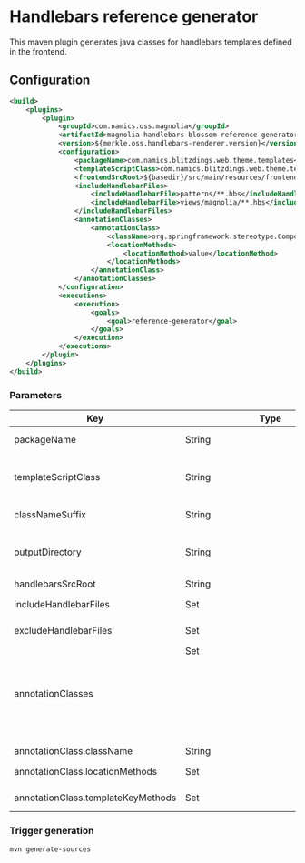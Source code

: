 # Handlebars reference generator
This maven plugin generates java classes for handlebars templates defined in the frontend.

## Configuration 
```xml
<build>
	<plugins>
		<plugin>
			<groupId>com.namics.oss.magnolia</groupId>
			<artifactId>magnolia-handlebars-blossom-reference-generator</artifactId>
			<version>${merkle.oss.handlebars-renderer.version}</version>
			<configuration>
				<packageName>com.namics.blitzdings.web.theme.templates</packageName>
				<templateScriptClass>com.namics.blitzdings.web.theme.templates.HandlebarsTemplateScript</templateScriptClass>
				<frontendSrcRoot>${basedir}/src/main/resources/frontend/src</frontendSrcRoot>
				<includeHandlebarFiles>
					<includeHandlebarFile>patterns/**.hbs</includeHandlebarFile>
					<includeHandlebarFile>views/magnolia/**.hbs</includeHandlebarFile>
				</includeHandlebarFiles>
				<annotationClasses>
					<annotationClass>
						<className>org.springframework.stereotype.Component</className>
						<locationMethods>
							<locationMethod>value</locationMethod>
						</locationMethods>
					</annotationClass>
				</annotationClasses>
			</configuration>
			<executions>
				<execution>
					<goals>
						<goal>reference-generator</goal>
					</goals>
				</execution>
			</executions>
		</plugin>
	</plugins>
</build>
```

### Parameters

| Key                                | Type         | Mandatory | Description                                                                                                                                           
|------------------------------------|--------------|-----------|-------------------------------------------------------------------------------------------------------------------------------------------------------
| packageName                        | String       | x         | package name of the generated classes                                                                                                                 
| templateScriptClass                | String       | x         | fully qualified name of the template script class. The class constructor must have 2 parameters: String location, String templateKey.                 
| classNameSuffix                    | String       |           | suffix of the generated classes. Defaults to HbsTemplate                                                                                              
| outputDirectory                    | String       | 		    | output directory for generated classes. Defaults to ${project.build.directory}/generated-sources                                                      
| handlebarsSrcRoot                  | String       | x         | root directory of frontend hbs files                                                                                                                  
| includeHandlebarFiles              | Set<String>	| x		    | [glob](https://docs.oracle.com/javase/tutorial/essential/io/fileOps.html#glob) pattern definition for handlebar files to generate classes for         
| excludeHandlebarFiles              | Set<String>  | x	        | [glob](https://docs.oracle.com/javase/tutorial/essential/io/fileOps.html#glob) pattern definition for handlebar files to **not** generate classes for 
| annotationClasses                  | Set<Object>	| x         | at least one annotation class needs to be specified. E.g. Component for spring                                                                        
| annotationClass.className          | String       | x	        | fully qualified annotation class name
| annotationClass.locationMethods    | Set<String>  | x	        | annotation method that should be set to hbs location
| annotationClass.templateKeyMethods | Set<String>  | x         | annotation method that should be set to hbs templateKey

### Trigger generation
```shell
mvn generate-sources
```
